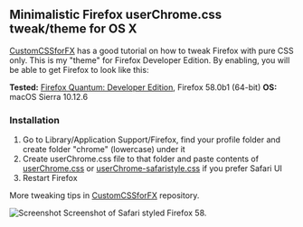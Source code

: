 ## Minimalistic Firefox userChrome.css tweak/theme for OS X

[CustomCSSforFX](https://github.com/Aris-t2/CustomCSSforFx) has a good tutorial on how to tweak Firefox with pure CSS only. This is my "theme" for Firefox Developer Edition. By enabling, you will be able to get Firefox to look like this:

**Tested:** [Firefox Quantum: Developer Edition](https://www.mozilla.org/en-US/firefox/developer/), Firefox 58.0b1 (64-bit)
**OS:** macOS Sierra 10.12.6

### Installation

1. Go to Library/Application Support/Firefox, find your profile folder and create folder "chrome" (lowercase) under it
2. Create userChrome.css file to that folder and paste contents of [userChrome.css](https://github.com/ronilaukkarinen/minimalistic-firefox-theme/blob/master/userChrome.css) or [userChrome-safaristyle.css](https://github.com/ronilaukkarinen/minimalistic-firefox-theme/blob/master/userChrome-safaristyle.css) if you prefer Safari UI
3. Restart Firefox

More tweaking tips in [CustomCSSforFX](https://github.com/Aris-t2/CustomCSSforFx) repository.

![Screenshot](https://rolle.wtf/ff-safari.png "Screenshot")
Screenshot of Safari styled Firefox 58.